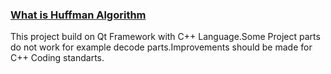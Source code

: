 ### [What is Huffman Algorithm](http://en.wikipedia.org/wiki/Huffman_coding)

This project build on Qt Framework with C++ Language.Some Project parts do not work for example decode parts.Improvements should be made for C++ Coding standarts.
